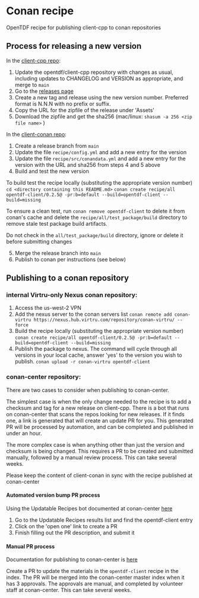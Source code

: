 # Conan recipe
OpenTDF recipe for publishing client-cpp to conan repositories

## Process for releasing a new version

In the [client-cpp repo](https://github.com/opentdf/client-cpp):
1. Update the opentdf/client-cpp repository with changes as usual, including updates to CHANGELOG and VERSION as appropriate, and merge to `main`
2. Go to the [releases page](https://github.com/opentdf/client-cpp/releases)
3. Create a new tag and release using the new version number.  Preferred format is N.N.N with no prefix or suffix.
4. Copy the URL for the zipfile of the release under 'Assets'
5. Download the zipfile and get the sha256 (mac/linux: `shasum -a 256 <zip file name>` )

In the [client-conan repo](https://github.com/opentdf/client-conan):
1. Create a release branch from `main`
2. Update the file `recipe/config.yml` and add a new entry for the version 
3. Update the file `recipe/src/conandata.yml` and add a new entry for the version with the URL and sha256 from steps 4 and 5 above
4. Build and test the new version

To build test the recipe locally (substituting the appropriate version number)
`cd <directory containing this README.md>`
`conan create recipe/all opentdf-client/0.2.5@ -pr:b=default --build=opentdf-client --build=missing`

To ensure a clean test, run `conan remove opentdf-client` to delete it from conan's cache and delete the `recipe/all/test_package/build` directory to remove stale test package build artifacts.

Do not check in the `all/test_package/build` directory, ignore or delete it before submitting changes

5. Merge the release branch into `main`
6. Publish to conan per instructions (see below)

## Publishing to a conan repository

### internal Virtru-only Nexus conan repository:

1. Access the us-west-2 VPN
2. Add the nexus server to the conan servers list
`conan remote add conan-virtru https://nexus.hub.virtru.com/repository/conan-virtru/ --force`
3. Build the recipe locally (substituting the appropriate version number)
`conan create recipe/all opentdf-client/0.2.5@ -pr:b=default --build=opentdf-client --build=missing`
4. Publish the package to nexus.  The command will cycle through all versions in your local cache, answer 'yes' to the version you wish to publish.
`conan upload -r conan-virtru opentdf-client`

### conan-center repository:
There are two cases to consider when publishing to conan-center.  

The simplest case is when the only change needed to the recipe is to add a checksum and tag for a new release on client-cpp.  There is a bot that runs on conan-center that scans the repos looking for new releases.  If it finds one, a link is generated that will create an update PR for you.  This generated PR will be processed by automation, and can be completed and published in under an hour.

The more complex case is when anything other than just the version and checksum is being changed.  This requires a PR to be created and submitted manually, followed by a manual review process.  This can take several weeks.

Please keep the content of client-conan in sync with the recipe published at conan-center

#### Automated version bump PR process

Using the Updatable Recipes bot documented at conan-center [here](https://github.com/conan-io/conan-center-index/blob/master/docs/community_resources.md)
1. Go to the Updatable Recipes results list and find the opentdf-client entry
2. Click on the 'open one' link to create a PR
3. Finish filling out the PR description, and submit it

#### Manual PR process

Documentation for publishing to conan-center is [here](https://github.com/conan-io/conan-center-index/blob/master/docs/how_to_add_packages.md)

Create a PR to update the materials in the `opentdf-client` recipe in the index.  The PR will be merged into the conan-center master index when it has 3 approvals.  The approvals are manual, and completed by volunteer staff at conan-center.  This can take several weeks.
